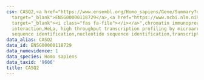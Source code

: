 ```yaml
---
csv: CASQ2,<a href="https://www.ensembl.org/Homo_sapiens/Gene/Summary?db=core;g=ENSG00000118729"
  target="_blank">ENSG00000118729</a>,<a href="https://www.ncbi.nlm.nih.gov/pubmed/17216044"
  target="_blank"><i class="fas fa-file"></i></a>",chromatin immunoprecipitation assay,direct
  interaction,HeLa, high throughput transcription profiling by microarray,nucleotide
  sequence identification,nucleotide sequence identification,transcriptional regulation,
data_alias: CASQ2
data_id: ENSG00000118729
data_numevidence: 1
data_species: Homo sapiens
data_taxid: '9606'
title: CASQ2
---
```

